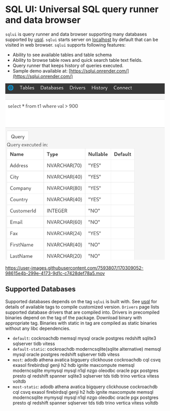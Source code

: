 # SQL UI: Universal SQL query runner and data browser

`sqlui` is query runner and data browser supporting many databases supported by [usql](https://github.com/xo/usql). `sqlui` starts server on [localhost](http://localhost:9292/) by default that can be visited in web browser. `sqlui` supports following features:
* Ability to see available tables and table schema
* Ability to browse table rows and quick search table text fields. 
* Query runner that keeps history of queries executed.
* Sample demo available at: [https://sqlui.onrender.com/](https://sqlui.onrender.com/)


![Screenshot](screenshot.png)

https://user-images.githubusercontent.com/7593807/170309052-98615e4b-299e-4173-9d1c-c7428def78a5.mov



## Supported Databases
Supported databases depends on the tag `sqlui` is built with. See [usql](https://github.com/xo/usql) for details of available tags to compile customized version. `Drivers` page lists supported database drivers that are compiled into. Drivers in precompiled binaries depend on the tag of the package. Download binary with appropriate tag. Binaries with static in tag are compiled as static binaries without any libc dependencies.

* `default`: cockroachdb  memsql  mysql oracle  postgres  redshift  sqlite3 sqlserver tidb  vitess  
* `default-static`: cockroachdb moderncsqlite(sqlite alternative)  memsql  mysql oracle  postgres  redshift  sqlserver tidb  vitess  
* `most`: adodb athena  avatica bigquery  clickhouse  cockroachdb cql csvq  exasol  firebirdsql genji h2  hdb ignite  maxcompute  memsql  moderncsqlite mymysql mysql n1ql  nzgo  oleodbc oracle  pgx postgres  presto  ql  redshift  spanner sqlite3 sqlserver tds tidb  trino vertica vitess  voltdb 
* `most-static`: adodb athena  avatica bigquery  clickhouse  cockroachdb cql csvq  exasol  firebirdsql genji h2  hdb ignite  maxcompute  memsql  moderncsqlite mymysql mysql n1ql  nzgo  oleodbc oracle  pgx postgres  presto  ql  redshift  spanner sqlserver tds tidb  trino vertica vitess  voltdb 


